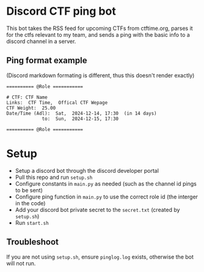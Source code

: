 # Discord CTF ping bot

This bot takes the RSS feed for upcoming CTFs from ctftime.org, parses it for the ctfs relevant to my team, and sends a ping with the basic info to a discord channel in a server.

## Ping format example
(Discord markdown formating is different, thus this doesn't render exactly)

```
========== @Role ===========

# CTF: CTF Name
Links:  CTF Time,  Offical CTF Wepage
CTF Weight:  25.00
Date/Time (Adl):  Sat,  2024-12-14, 17:30  (in 14 days)
             to:  Sun,  2024-12-15, 17:30

========== @Role ===========
```

# Setup

- Setup a discord bot through the discord developer portal
- Pull this repo and run `setup.sh`
- Configure constants in `main.py` as needed (such as the channel id pings to be sent)
- Configure ping function in `main.py` to use the correct role id (the interger in the code)
- Add your discord bot private secret to the `secret.txt` (created by `setup.sh`)
- Run `start.sh`

## Troubleshoot

If you are not using `setup.sh`, ensure `pinglog.log` exists, otherwise the bot will not run.